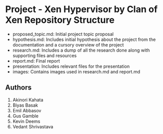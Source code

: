 # Project - Xen Hypervisor by Clan of Xen Repository Structure

- proposed_topic.md: Initial project topic proposal
- hypothesis.md: Includes initial hypothesis about the project from the documentation and a cursory overview of the project
- research.md: Includes a dump of all the research done along with supporting files and resources
- report.md: Final report
- presentation: Includes relevant files for the presentation
- images: Contains images used in research.md and report.md 

## Authors

1. Akinori Kahata
2. Biyas Basak
3. Emil Abbasov
4. Gus Gamble
5. Kevin Deems
6. Vedant Shrivastava
